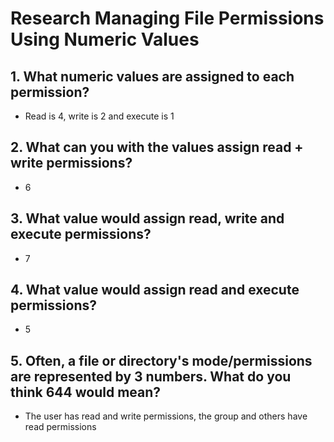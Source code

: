 # Research Managing File Permissions Using Numeric Values

## 1. What numeric values are assigned to each permission?
- Read is 4, write is 2 and execute is 1

## 2. What can you with the values assign read + write permissions?
- 6

## 3. What value would assign read, write and execute permissions?
- 7

## 4. What value would assign read and execute permissions?
- 5

## 5. Often, a file or directory's mode/permissions are represented by 3 numbers. What do you think 644 would mean?
- The user has read and write permissions, the group and others have read permissions
